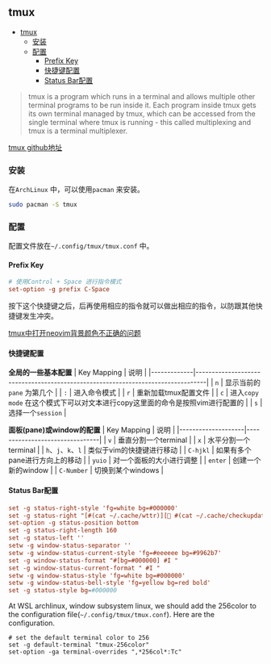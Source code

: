 ## tmux

<!--ts-->
   * [tmux](#tmux)
      * [安装](#安装)
      * [配置](#配置)
         * [Prefix Key](#prefix-key)
         * [快捷键配置](#快捷键配置)
         * [Status Bar配置](#status-bar配置)
<!--te-->

> tmux is a program which runs in a terminal and allows multiple other terminal programs to be run inside it. Each program inside tmux gets its own terminal managed by tmux, which can be accessed from the single terminal where tmux is running - this called multiplexing and tmux is a terminal multiplexer.

[tmux github地址](https://github.com/tmux/tmux)

### 安装

在`ArchLinux` 中，可以使用`pacman` 来安装。
```bash
sudo pacman -S tmux
```

### 配置
配置文件放在`~/.config/tmux/tmux.conf` 中。


#### Prefix Key
```conf
# 使用Control + Space 进行指令模式
set-option -g prefix C-Space
```
按下这个快捷键之后，后再使用相应的指令就可以做出相应的指令，以防跟其他快捷键发生冲突。

[tmux中打开neovim背景颜色不正确的问题](https://stackoverflow.com/questions/41783367/tmux-tmux-true-color-is-not-working-properly/41786092#41786092)

#### 快捷键配置

**全局的一些基本配置** 
| Key Mapping | 说明                                                                           |
|-------------|---------------------------------------------------------------------------------|
| `n`         | 显示当前的`pane` 为第几个                                                      |
| `:`         | 进入命令模式                                                                   |
| `r`         | 重新加载tmux配置文件                                                           |
| `c`         | 进入`copy mode` 在这个模式下可以对文本进行copy这里面的命令是按照vim进行配置的 |
| `s`         | 选择一个`session`                                                              |


**面板(pane)或window的配置**
| Key Mapping        | 说明                           |
|--------------------|--------------------------------|
| `v`                | 垂直分割一个terminal           |
| `x`                | 水平分割一个terminal           |
| `h`、`j`、`k`、`l` | 类似于vim的快捷键进行移动      |
| `C-hjkl`           | 如果有多个pane进行方向上的移动 |
| `yuio`             | 对一个面板的大小进行调整       |
| `enter`            | 创建一个新的window             |
| `C-Number`         | 切换到某个windows              |

#### Status Bar配置

```conf
set -g status-right-style 'fg=white bg=#000000'
set -g status-right "[#(cat ~/.cache/wttr)][ #(cat ~/.cache/checkupdates-cron.num)][ #(cat ~/.cache/uptime)][ #(free | grep Mem | awk '{printf \"%.0f%%\", $3/$2 * 100}')][󱩎 #(brightnessctl | awk -F'[()]' 'NR==2 {print $2}')][  #(pactl get-sink-volume 0 | awk -F' ' '{printf $5}')][ #(cat /sys/class/power_supply/BAT?/capacity)%][%b-%d %a %H:%M][#S]"
set-option -g status-position bottom
set -g status-right-length 160
set -g status-left ''
setw -g window-status-separator ''
setw -g window-status-current-style 'fg=#eeeeee bg=#9962b7'
set -g window-status-format "#[bg=#000000] #I "
set -g window-status-current-format " #I "
setw -g window-status-style 'fg=white bg=#000000'
setw -g window-status-bell-style 'fg=yellow bg=red bold'
set -g status-style bg=#000000
```

At WSL archlinux, window subsystem linux, we should add the 256color to the configuration file(`~/.config/tmux/tmux.conf`). Here are the configuration.
```config
# set the default terminal color to 256
set -g default-terminal "tmux-256color"
set-option -ga terminal-overrides ",*256col*:Tc" 

```

